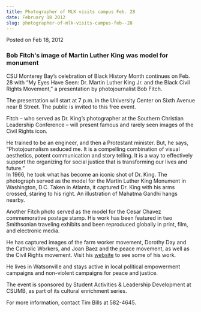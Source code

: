 ```yaml
---
title: Photographer of MLK visits campus Feb. 28
date: February 18 2012
slug: photographer-of-mlk-visits-campus-feb--28
---
```





<span class="date">Posted on Feb 18, 2012    </span>
<h3>Bob Fitch&apos;s image of Martin Luther King was model for
monument</h3>
<p>CSU Monterey Bay&#x2019;s celebration of Black History Month continues
on Feb. 28 with &#x201C;My Eyes Have Seen: Dr. Martin Luther King Jr. and
the Black Civil Rights Movement,&#x201D; a presentation by photojournalist
Bob Fitch.</p>
<p>The presentation will start at 7 p.m. in the University Center
on Sixth Avenue near B Street. The public is invited to this free
event.</p>
<p>Fitch &#x2013; who served as Dr. King&#x2019;s photographer at the Southern
Christian Leadership Conference &#x2013; will present famous and rarely
seen images of the Civil Rights icon.</p>
<p>He trained to be an engineer, and then a Protestant minister.
But, he says, &#x201C;Photojournalism seduced me. It is a compelling
combination of visual aesthetics, potent communication and story
telling. It is a way to effectively support the organizing for
social justice that is transforming our lives and future.&#x201D;<br>
In 1966, he took what has become an iconic shot of Dr. King. The
photograph served as the model for the Martin Luther King Monument
in Washington, D.C. Taken in Atlanta, it captured Dr. King with his
arms crossed, staring to his right. An illustration of Mahatma
Gandhi hangs nearby.</br></p>
<p>Another Fitch photo served as the model for the Cesar Chavez
commemorative postage stamp. His work has been featured in two
Smithsonian traveling exhibits and been reproduced globally in
print, film, and electronic media.</p>
<p>He has captured images of the farm worker movement, Dorothy Day
and the Catholic Workers, and Joan Baez and the peace movement, as
well as the Civil Rights movement. Visit his <a href="http://bobfitchphoto.com" rel="nofollow">website</a>&#xA0;to see
some of his work.</p>
<p>He lives in Watsonville and stays active in local political
empowerment campaigns and non-violent campaigns for peace and
justice.</p>
<p>The event is sponsored by Student Activities &amp; Leadership
Development at CSUMB, as part of its cultural enrichment
series.</p>
<p>For more information, contact Tim Bills at 582-4645.</p>





